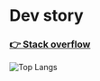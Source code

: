 # Dev story

### <a href="https://stackoverflow.com/users/6462382/elhoucine-ayoub">👉 Stack overflow</a>

![Top Langs](https://awesome-github-stats.azurewebsites.net/user-stats/ayoubElhoucine?show_icons=true&cardType=github)
